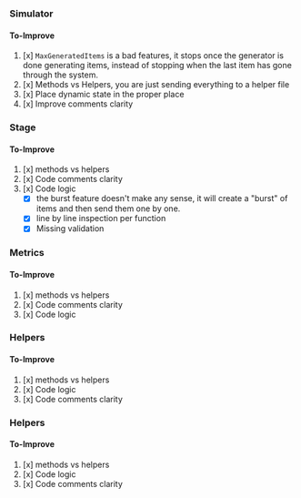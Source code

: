 ### Simulator

#### To-Improve

1. [x] `MaxGeneratedItems` is a bad features, it stops once the generator is done generating items, instead of stopping when the last item has gone through the system.
2. [x] Methods vs Helpers, you are just sending everything to a helper file
3. [x] Place dynamic state in the proper place
4. [x] Improve comments clarity

### Stage

#### To-Improve

1. [x] methods vs helpers
2. [x] Code comments clarity
3. [x] Code logic
   - [x] the burst feature doesn't make any sense, it will create a "burst" of items and then send them one by one.
   - [x] line by line inspection per function
   - [x] Missing validation

### Metrics

#### To-Improve

1. [x] methods vs helpers
2. [x] Code comments clarity
3. [x] Code logic

### Helpers

#### To-Improve

1. [x] methods vs helpers
2. [x] Code logic
3. [x] Code comments clarity

### Helpers

#### To-Improve

1. [x] methods vs helpers
2. [x] Code logic
3. [x] Code comments clarity
